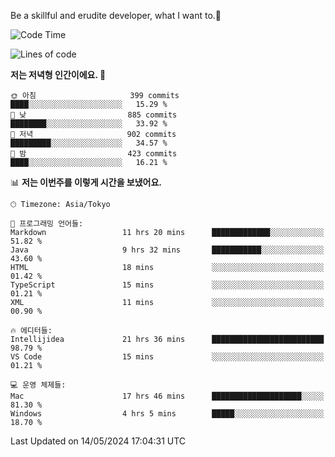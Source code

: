 Be a skillful and erudite developer, what I want to.👶

<!--START_SECTION:waka-->
![Code Time](http://img.shields.io/badge/Code%20Time-801%20hrs%2038%20mins-blue)

![Lines of code](https://img.shields.io/badge/%EC%A0%80%EB%8A%94%20%EC%97%AC%ED%83%9C%EA%B9%8C%EC%A7%80%20-1.7%20million%20%EC%A4%84%EC%9D%98%20%EC%BD%94%EB%93%9C%EB%A5%BC%20%EC%9E%91%EC%84%B1%ED%96%88%EC%96%B4%EC%9A%94.-blue)

**저는 저녁형 인간이에요. 🦉** 

```text
🌞 아침                     399 commits         ████░░░░░░░░░░░░░░░░░░░░░   15.29 % 
🌆 낮　                     885 commits         ████████░░░░░░░░░░░░░░░░░   33.92 % 
🌃 저녁                     902 commits         █████████░░░░░░░░░░░░░░░░   34.57 % 
🌙 밤　                     423 commits         ████░░░░░░░░░░░░░░░░░░░░░   16.21 % 
```


📊 **저는 이번주를 이렇게 시간을 보냈어요.** 

```text
🕑︎ Timezone: Asia/Tokyo

💬 프로그래밍 언어들: 
Markdown                 11 hrs 20 mins      █████████████░░░░░░░░░░░░   51.82 % 
Java                     9 hrs 32 mins       ███████████░░░░░░░░░░░░░░   43.60 % 
HTML                     18 mins             ░░░░░░░░░░░░░░░░░░░░░░░░░   01.42 % 
TypeScript               15 mins             ░░░░░░░░░░░░░░░░░░░░░░░░░   01.21 % 
XML                      11 mins             ░░░░░░░░░░░░░░░░░░░░░░░░░   00.90 % 

🔥 에디터들: 
Intellijidea             21 hrs 36 mins      █████████████████████████   98.79 % 
VS Code                  15 mins             ░░░░░░░░░░░░░░░░░░░░░░░░░   01.21 % 

💻 운영 체제들: 
Mac                      17 hrs 46 mins      ████████████████████░░░░░   81.30 % 
Windows                  4 hrs 5 mins        █████░░░░░░░░░░░░░░░░░░░░   18.70 % 
```


 Last Updated on 14/05/2024 17:04:31 UTC
<!--END_SECTION:waka-->

